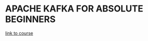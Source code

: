 # APACHE KAFKA FOR ABSOLUTE BEGINNERS

[link to course](https://www.udemy.com/course/apache-kafka-for-beginners/)
